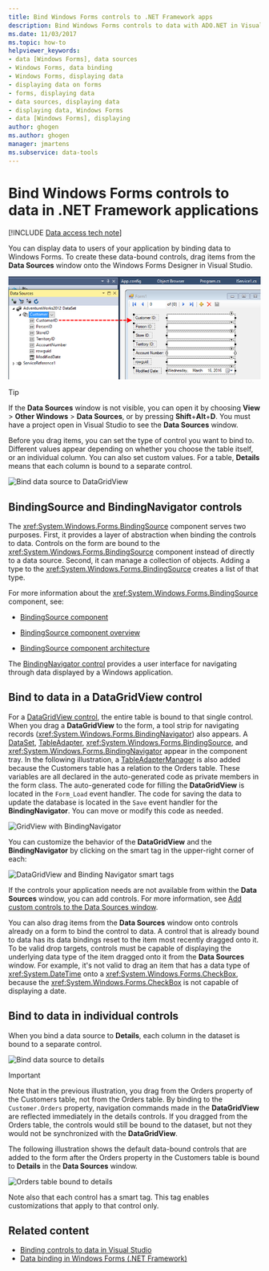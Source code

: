 ```yaml
---
title: Bind Windows Forms controls to .NET Framework apps
description: Bind Windows Forms controls to data with ADO.NET in Visual Studio to display data to users of .NET Framework applications.
ms.date: 11/03/2017
ms.topic: how-to
helpviewer_keywords:
- data [Windows Forms], data sources
- Windows Forms, data binding
- Windows Forms, displaying data
- displaying data on forms
- forms, displaying data
- data sources, displaying data
- displaying data, Windows Forms
- data [Windows Forms], displaying
author: ghogen
ms.author: ghogen
manager: jmartens
ms.subservice: data-tools
---
```

# Bind Windows Forms controls to data in .NET Framework applications


[!INCLUDE [Data access tech note](./includes/data-technology-note.md)]

You can display data to users of your application by binding data to Windows Forms. To create these data-bound controls, drag items from the **Data Sources** window onto the Windows Forms Designer in Visual Studio.

![Data Source drag operation](../data-tools/media/raddata-data-source-drag-operation.png)

> [!TIP]
> If the **Data Sources** window is not visible, you can open it by choosing **View** > **Other Windows** > **Data Sources**, or by pressing **Shift**+**Alt**+**D**. You must have a project open in Visual Studio to see the **Data Sources** window.

Before you drag items, you can set the type of control you want to bind to. Different values appear depending on whether you choose the table itself, or an individual column.  You can also set custom values. For a table, **Details** means that each column is bound to a separate control.

![Bind data source to DataGridView](../data-tools/media/raddata-bind-data-source-to-datagridview.png)

## BindingSource and BindingNavigator controls

The <xref:System.Windows.Forms.BindingSource> component serves two purposes. First, it provides a layer of abstraction when binding the controls to data. Controls on the form are bound to the <xref:System.Windows.Forms.BindingSource> component instead of directly to a data source. Second, it can manage a collection of objects. Adding a type to the <xref:System.Windows.Forms.BindingSource> creates a list of that type.

For more information about the <xref:System.Windows.Forms.BindingSource> component, see:

- [BindingSource component](/dotnet/framework/winforms/controls/bindingsource-component)

- [BindingSource component overview](/dotnet/framework/winforms/controls/bindingsource-component-overview)

- [BindingSource component architecture](/dotnet/framework/winforms/controls/bindingsource-component-architecture)

The [BindingNavigator control](/dotnet/framework/winforms/controls/bindingnavigator-control-windows-forms) provides a user interface for navigating through data displayed by a Windows application.

## Bind to data in a DataGridView control

For a [DataGridView control](/dotnet/framework/winforms/controls/datagridview-control-overview-windows-forms), the entire table is bound to that single control. When you drag a **DataGridView** to the form, a tool strip for navigating records (<xref:System.Windows.Forms.BindingNavigator>) also appears. A [DataSet](../data-tools/dataset-tools-in-visual-studio.md), [TableAdapter](../data-tools/create-and-configure-tableadapters.md), <xref:System.Windows.Forms.BindingSource>, and <xref:System.Windows.Forms.BindingNavigator> appear in the component tray. In the following illustration, a [TableAdapterManager](/previous-versions/bb384426(v=vs.140)) is also added because the Customers table has a relation to the Orders table. These variables are all declared in the auto-generated code as private members in the form class. The auto-generated code for filling the **DataGridView** is located in the `Form_Load` event handler. The code for saving the data to update the database is located in the `Save` event handler for the **BindingNavigator**. You can move or modify this code as needed.

![GridView with BindingNavigator](../data-tools/media/raddata-gridview-with-bindingnavigator.png)

You can customize the behavior of the **DataGridView** and the **BindingNavigator** by clicking on the smart tag in the upper-right corner of each:

![DataGridView and Binding Navigator smart tags](../data-tools/media/raddata-datagridview-and-binding-navigator-smart-tags.png)

If the controls your application needs are not available from within the **Data Sources** window, you can add controls. For more information, see [Add custom controls to the Data Sources window](../data-tools/add-custom-controls-to-the-data-sources-window.md).

You can also drag items from the **Data Sources** window onto controls already on a form to bind the control to data. A control that is already bound to data has its data bindings reset to the item most recently dragged onto it. To be valid drop targets, controls must be capable of displaying the underlying data type of the item dragged onto it from the **Data Sources** window. For example, it's not valid to drag an item that has a data type of <xref:System.DateTime> onto a <xref:System.Windows.Forms.CheckBox>, because the <xref:System.Windows.Forms.CheckBox> is not capable of displaying a date.

## Bind to data in individual controls

When you bind a data source to **Details**, each column in the dataset is bound to a separate control.

![Bind data source to details](../data-tools/media/raddata-bind-data-source-to-details.png)

> [!IMPORTANT]
> Note that in the previous illustration, you drag from the Orders property of the Customers table, not from the Orders table. By binding to the `Customer.Orders` property, navigation commands made in the **DataGridView** are reflected immediately in the details controls. If you dragged from the Orders table, the controls would still be bound to the dataset, but not they would not be synchronized with the **DataGridView**.

The following illustration shows the default data-bound controls that are added to the form after the Orders property in the Customers table is bound to **Details** in the **Data Sources** window.

![Orders table bound to details](../data-tools/media/raddata-orders-table-bound-to-details.png)

Note also that each control has a smart tag. This tag enables customizations that apply to that control only.

## Related content

- [Binding controls to data in Visual Studio](../data-tools/bind-controls-to-data-in-visual-studio.md)
- [Data binding in Windows Forms (.NET Framework)](/dotnet/framework/winforms/windows-forms-data-binding)